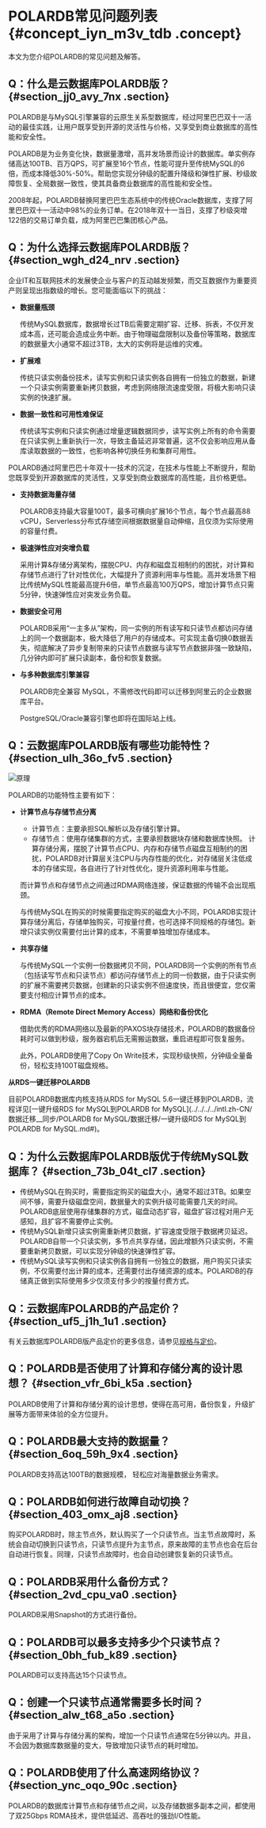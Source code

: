 # POLARDB常见问题列表 {#concept_iyn_m3v_tdb .concept}

本文为您介绍POLARDB的常见问题及解答。

## Q：什么是云数据库POLARDB版？ {#section_jj0_avy_7nx .section}

POLARDB是与MySQL引擎兼容的云原生关系型数据库，经过阿里巴巴双十一活动的最佳实践，让用户既享受到开源的灵活性与价格，又享受到商业数据库的高性能和安全性。

POLARDB是为业务变化快，数据量激增，高并发场景而设计的数据库。单实例存储高达100TB、百万QPS，可扩展至16个节点，性能可提升至传统MySQL的6倍，而成本降低30%-50%。帮助您实现分钟级的配置升降级和弹性扩展、秒级故障恢复、全局数据一致性，使其具备商业数据库的高性能和安全性。

2008年起，POLARDB替换阿里巴巴生态系统中的传统Oracle数据库，支撑了阿里巴巴双十一活动中98%的业务订单。在2018年双十一当日，支撑了秒级突增122倍的交易订单负载，成为阿里巴巴集团核心产品。

## Q：为什么选择云数据库POLARDB版？ {#section_wgh_d24_nrv .section}

企业IT和互联网技术的发展使企业与客户的互动越发频繁，而交互数据作为重要资产则呈现出指数级的增长。您可能面临以下的挑战：

-   **数据量瓶颈** 

    传统MySQL数据库，数据增长过TB后需要定期扩容、迁移、拆表，不仅开发成本高，还可能会造成业务中断。由于物理磁盘限制以及备份等策略，数据库的数据量大小通常不超过3TB，太大的实例将是运维的灾难。

-   **扩展难** 

    传统只读实例备份技术，读写实例和只读实例各自拥有一份独立的数据，新建一个只读实例需要重新拷贝数据，考虑到网络限流速度受限，将极大影响只读实例的快速扩展。

-   **数据一致性和可用性难保证** 

    传统读写实例和只读实例通过增量逻辑数据同步，读写实例上所有的命令需要在只读实例上重新执行一次，导致主备延迟非常普遍，这不仅会影响应用从备库读取数据的一致性，也影响各种切换任务和集群可用性。


POLARDB通过阿里巴巴十年双十一技术的沉淀，在技术与性能上不断提升，帮助您既享受到开源数据库的灵活性，又享受到商业数据库的高性能，且价格更低。

-   **支持数据海量存储** 

    POLARDB支持最大容量100T，最多可横向扩展16个节点，每个节点最高88 vCPU，Serverless分布式存储空间根据数据量自动伸缩，且仅须为实际使用的容量付费。

-   **极速弹性应对突增负载** 

    采用计算&存储分离架构，摆脱CPU、内存和磁盘互相制约的困扰，对计算和存储节点进行了针对性优化，大幅提升了资源利用率与性能。高并发场景下相比传统MySQL性能最高提升6倍，单节点最高100万QPS，增加计算节点只需5分钟，快速弹性应对突发业务负载。

-   **数据安全可用** 

    POLARDB采用“一主多从”架构，同一实例的所有读写和只读节点都访问存储上的同一个数据副本，极大降低了用户的存储成本。可实现主备切换0数据丢失，彻底解决了异步复制带来的只读节点数据与读写节点数据非强一致缺陷，几分钟内即可扩展只读副本，备份和恢复数据。

-   **与多种数据库引擎兼容** 

    POLARDB完全兼容 MySQL，不需修改代码即可以迁移到阿里云的企业数据库平台。

    PostgreSQL/Oracle兼容引擎也即将在国际站上线。


## Q：云数据库POLARDB版有哪些功能特性？ {#section_ulh_36o_fv5 .section}

![原理](http://static-aliyun-doc.oss-cn-hangzhou.aliyuncs.com/assets/img/314791/156862093156662_zh-CN.png)

POLARDB的功能特性主要有如下：

-   **计算节点与存储节点分离** 

    -   计算节点：主要承担SQL解析以及存储引擎计算。
    -   存储节点：使用存储集群的方式，主要承担数据块存储和数据库快照。
    计算存储分离，摆脱了计算节点CPU、内存和存储节点磁盘互相制约的困扰，POLARDB对计算层关注CPU与内存性能的优化，对存储层关注低成本的存储实现，各自进行了针对性优化，提升资源利用率与性能。

    而计算节点和存储节点之间通过RDMA网络连接，保证数据的传输不会出现瓶颈。

    与传统MySQL在购买的时候需要指定购买的磁盘大小不同，POLARDB实现计算存储分离后，存储单独购买，可按量付费，也可选择不同规格的存储包。新增只读实例仅需要付出计算的成本，不需要单独增加存储成本。

-   **共享存储** 

    与传统MySQL一个实例一份数据拷贝不同，POLARDB同一个实例的所有节点（包括读写节点和只读节点）都访问存储节点上的同一份数据，由于只读实例的扩展不需要拷贝数据，创建新的只读实例不但速度快，而且很便宜，您仅需要支付相应计算节点的成本。

-   **RDMA（Remote Direct Memory Access）网络和备份优化** 

    借助优秀的RDMA网络以及最新的PAXOS块存储技术，POLARDB的数据备份耗时可以做到秒级，服务器宕机后无需搬运数据，重启进程即可恢复服务。

    此外，POLARDB使用了Copy On Write技术，实现秒级快照，分钟级全量备份，轻松支持100T磁盘规格。


**从RDS一键迁移POLARDB**

目前POLARDB数据库内核支持从RDS for MySQL 5.6一键迁移到POLARDB，流程详见[一键升级RDS for MySQL到POLARDB for MySQL](../../../../intl.zh-CN/数据迁移__同步/POLARDB for MySQL/数据迁移/一键升级RDS for MySQL到POLARDB for MySQL.md#)。

## Q：为什么云数据库POLARDB版优于传统MySQL数据库？ {#section_73b_04t_cl7 .section}

-   传统MySQL在购买时，需要指定购买的磁盘大小，通常不超过3TB。如果空间不够，需要升级磁盘空间，数据量大的实例升级可能需要几天的时间。POLARDB底层使用存储集群的方式，磁盘动态扩容，磁盘扩容过程对用户无感知，且扩容不需要停止实例。
-   传统MySQL新增只读实例需重新拷贝数据，扩容速度受限于数据拷贝延迟。POLARDB自带一个只读实例，多节点共享存储，因此增额外只读实例，不需要重新拷贝数据，可以实现分钟级的快速弹性扩容。
-   传统MySQL读写实例和只读实例各自拥有一份独立的数据，用户购买只读实例，不仅需要付出计算的成本，还需要付出存储资源的成本。POLARDB的存储真正做到实际使用多少仅须支付多少的按量付费方式。

## Q：云数据库POLARDB的产品定价？ {#section_uf5_j1h_1u1 .section}

有关云数据库POLARDB版产品定价的更多信息，请参见[规格与定价](../../../../intl.zh-CN/产品定价/规格与定价.md#)。

## Q：POLARDB是否使用了计算和存储分离的设计思想？ {#section_vfr_6bi_k5a .section}

POLARDB使用了计算和存储分离的设计思想，使得在高可用，备份恢复，升级扩展等方面带来体验的全方位提升。

## Q：POLARDB最大支持的数据量？ {#section_6oq_59h_9x4 .section}

POLARDB支持高达100TB的数据规模， 轻松应对海量数据业务需求。

## Q：POLARDB如何进行故障自动切换？ {#section_403_omx_aj8 .section}

购买POLARDB时，除主节点外，默认购买了一个只读节点。当主节点故障时，系统会自动切换到只读节点，只读节点提升为主节点，原来故障的主节点也会在后台自动进行恢复。同理，只读节点故障时，也会自动创建恢复新的只读节点。

## Q：POLARDB采用什么备份方式？ {#section_2vd_cpu_va0 .section}

POLARDB采用Snapshot的方式进行备份。

## Q：POLARDB可以最多支持多少个只读节点？ {#section_0bh_fub_k89 .section}

POLARDB可以支持高达15个只读节点。

## Q：创建一个只读节点通常需要多长时间？ {#section_alw_t68_a5o .section}

由于采用了计算与存储分离的架构，增加一个只读节点通常在5分钟以内。并且，不会因为数据库数据量的变大，导致增加只读节点的耗时增加。

## Q：POLARDB使用了什么高速网络协议？ {#section_ync_oqo_90c .section}

POLARDB的数据库计算节点和存储节点之间，以及存储数据多副本之间，都使用了双25Gbps RDMA技术，提供低延迟、高吞吐的强劲I/O性能。

